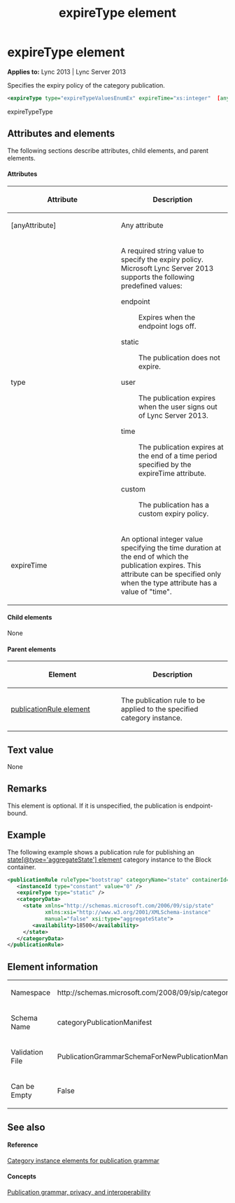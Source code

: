 ﻿---
title: expireType element
TOCTitle: expireType element
ms:assetid: 18ed48c1-2b77-49cd-a1bc-41fab94e9220
ms:mtpsurl: https://msdn.microsoft.com/en-us/library/Dn439007(v=office.15)
ms:contentKeyID: 57094051
ms.date: 07/24/2014
mtps_version: v=office.15
dev_langs:
- xml
---

# expireType element


**Applies to:** Lync 2013 | Lync Server 2013

Specifies the expiry policy of the category publication.

```xml
<expireType type="expireTypeValuesEnumEx" expireTime="xs:integer"  [anyAttribute]="anyType" />
```

expireTypeType

## Attributes and elements

The following sections describe attributes, child elements, and parent elements.

#### Attributes

<table>
<colgroup>
<col style="width: 50%" />
<col style="width: 50%" />
</colgroup>
<thead>
<tr class="header">
<th><p>Attribute</p></th>
<th><p>Description</p></th>
</tr>
</thead>
<tbody>
<tr class="odd">
<td><p>[anyAttribute]</p></td>
<td><p>Any attribute</p></td>
</tr>
<tr class="even">
<td><p>type</p></td>
<td><p>A required string value to specify the expiry policy. Microsoft Lync Server 2013 supports the following predefined values:</p>
<dl>
<dt>endpoint</dt>
<dd><p>Expires when the endpoint logs off.</p>
</dd>
<dt>static</dt>
<dd><p>The publication does not expire.</p>
</dd>
<dt>user</dt>
<dd><p>The publication expires when the user signs out of Lync Server 2013.</p>
</dd>
<dt>time</dt>
<dd><p>The publication expires at the end of a time period specified by the expireTime attribute.</p>
</dd>
<dt>custom</dt>
<dd><p>The publication has a custom expiry policy.</p>
</dd>
</dl></td>
</tr>
<tr class="odd">
<td><p>expireTime</p></td>
<td><p>An optional integer value specifying the time duration at the end of which the publication expires. This attribute can be specified only when the type attribute has a value of &quot;time&quot;.</p></td>
</tr>
</tbody>
</table>


#### Child elements

None

#### Parent elements

<table>
<colgroup>
<col style="width: 50%" />
<col style="width: 50%" />
</colgroup>
<thead>
<tr class="header">
<th><p>Element</p></th>
<th><p>Description</p></th>
</tr>
</thead>
<tbody>
<tr class="odd">
<td><p><a href="publicationrule-element.md">publicationRule element</a></p></td>
<td><p>The publication rule to be applied to the specified category instance.</p></td>
</tr>
</tbody>
</table>


## Text value

None

## Remarks

This element is optional. If it is unspecified, the publication is endpoint-bound.

## Example

The following example shows a publication rule for publishing an [state\[@type='aggregateState'\] element](state-element_4.md) category instance to the Block container.

```xml
<publicationRule ruleType="bootstrap" categoryName="state" containerId="32000"> 
   <instanceId type="constant" value="0" /> 
   <expireType type="static" /> 
   <categoryData> 
     <state xmlns="http://schemas.microsoft.com/2006/09/sip/state" 
            xmlns:xsi="http://www.w3.org/2001/XMLSchema-instance" 
            manual="false" xsi:type="aggregateState"> 
        <availability>18500</availability> 
     </state> 
   </categoryData> 
</publicationRule> 
```

## Element information

<table>
<colgroup>
<col style="width: 50%" />
<col style="width: 50%" />
</colgroup>
<tbody>
<tr class="odd">
<td><p>Namespace</p></td>
<td><p>http://schemas.microsoft.com/2008/09/sip/categoryPublicationManifest</p></td>
</tr>
<tr class="even">
<td><p>Schema Name</p></td>
<td><p>categoryPublicationManifest</p></td>
</tr>
<tr class="odd">
<td><p>Validation File</p></td>
<td><p>PublicationGrammarSchemaForNewPublicationManifest.xsd</p></td>
</tr>
<tr class="even">
<td><p>Can be Empty</p></td>
<td><p>False</p></td>
</tr>
</tbody>
</table>


## See also

#### Reference

[Category instance elements for publication grammar](category-instance-elements-for-publication-grammar.md)

#### Concepts

[Publication grammar, privacy, and interoperability](publication-grammar-privacy-and-interoperability.md)

